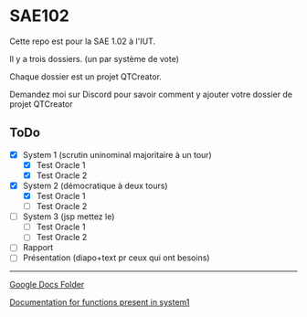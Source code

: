 # SAE102

Cette repo est pour la SAE 1.02 à l'IUT.

Il y a trois dossiers. (un par système de vote)

Chaque dossier est un projet QTCreator.

Demandez moi sur Discord pour savoir comment y ajouter votre dossier de projet QTCreator

## ToDo
- [X] System 1 (scrutin uninominal majoritaire à un tour)
    - [X] Test Oracle 1
    - [X] Test Oracle 2
- [X] System 2 (démocratique à deux tours)
    - [X] Test Oracle 1
    - [ ] Test Oracle 2
- [ ] System 3 (jsp mettez le)
    - [ ] Test Oracle 1
    - [ ] Test Oracle 2

- [ ] Rapport
- [ ] Présentation (diapo+text pr ceux qui ont besoins)

---

[Google Docs Folder](https://drive.google.com/drive/folders/1E0WmVWcWK9bW1g1rUisO5JHUmGA-ncUM)

[Documentation for functions present in system1](https://github.com/maxnrt/SAE102/wiki/Functions-in-System1)
